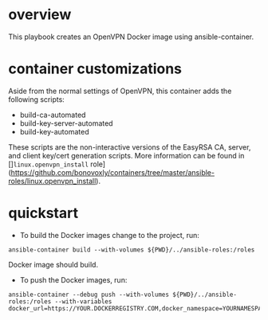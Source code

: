 # overview

This playbook creates an OpenVPN Docker image using ansible-container.

# container customizations

 Aside from the normal settings of OpenVPN, this container adds the following scripts:

- build-ca-automated
- build-key-server-automated
- build-key-automated

These scripts are the non-interactive versions of the EasyRSA CA, server, and client key/cert generation scripts. More information can be found in []`linux.openvpn_install` role](https://github.com/bonovoxly/containers/tree/master/ansible-roles/linux.openvpn_install).

# quickstart

- To build the Docker images change to the project, run:

```
ansible-container build --with-volumes ${PWD}/../ansible-roles:/roles
```

Docker image should build.

- To push the Docker images, run:

```
ansible-container --debug push --with-volumes ${PWD}/../ansible-roles:/roles --with-variables docker_url=https://YOUR.DOCKERREGISTRY.COM,docker_namespace=YOURNAMESPACE
```

